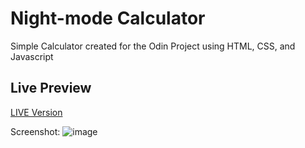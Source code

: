 # Night-mode Calculator

Simple Calculator created for the Odin Project using HTML, CSS, and Javascript

## Live Preview

[LIVE Version
](https://joopark0.github.io/calculator/)

Screenshot:
![image](https://github.com/joopark0/calculator/assets/53842846/1f1b0bf9-98c7-4326-9d3c-d1d2d389e96f)
